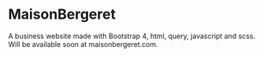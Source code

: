 # MaisonBergeret
A business website made with Bootstrap 4, html, query, javascript and scss. Will be available soon at maisonbergeret.com.
